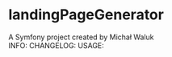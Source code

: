 landingPageGenerator
====================
A Symfony project created by Michał Waluk
<br>
INFO:
CHANGELOG:
USAGE: